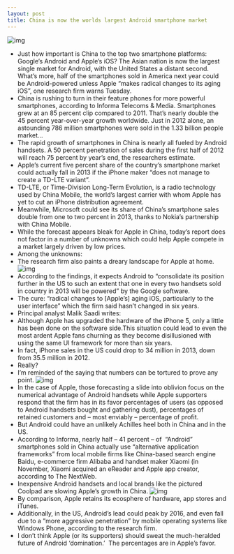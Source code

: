 ```yaml
---
layout: post
title: China is now the worlds largest Android smartphone market
---
```

![img](http://media.idownloadblog.com/wp-content/uploads/2012/05/China-flag-map.jpg)
* Just how important is China to the top two smartphone platforms: Google’s Android and Apple’s iOS? The Asian nation is now the largest single market for Android, with the United States a distant second. What’s more, half of the smartphones sold in America next year could be Android-powered unless Apple “makes radical changes to its aging iOS”, one research firm warns Tuesday.
* China is rushing to turn in their feature phones for more powerful smartphones, according to Informa Telecoms & Media. Smartphones grew at an 85 percent clip compared to 2011. That’s nearly double the 45 percent year-over-year growth worldwide. Just in 2012 alone, an astounding 786 million smartphones were sold in the 1.33 billion people market…
* The rapid growth of smartphones in China is nearly all fueled by Android handsets. A 50 percent penetration of sales during the first half of 2012 will reach 75 percent by year’s end, the researchers estimate.
* Apple’s current five percent share of the country’s smartphone market could actually fall in 2013 if the iPhone maker “does not manage to create a TD-LTE variant”.
* TD-LTE, or Time-Division Long-Term Evolution, is a radio technology used by China Mobile, the world’s largest carrier with whom Apple has yet to cut an iPhone distribution agreement.
* Meanwhile, Microsoft could see its share of China’s smartphone sales double from one to two percent in 2013, thanks to Nokia’s partnership with China Mobile.
* While the forecast appears bleak for Apple in China, today’s report does not factor in a number of unknowns which could help Apple compete in a market largely driven by low prices.
* Among the unknowns:
* The research firm also paints a dreary landscape for Apple at home.
![img](http://media.idownloadblog.com/wp-content/uploads/2012/10/Apple-Store-Wangfujung-Beijing-exterior-003.jpg)
* According to the findings, it expects Android to “consolidate its position further in the US to such an extent that one in every two handsets sold in country in 2013 will be powered” by the Google software.
* The cure: “radical changes to [Apple’s] aging iOS, particularly to the user interface” which the firm said hasn’t changed in six years.
* Principal analyst Malik Saadi writes:
* Although Apple has upgraded the hardware of the iPhone 5, only a little has been done on the software side.This situation could lead to even the most ardent Apple fans churning as they become disillusioned with using the same UI framework for more than six years.
* In fact, iPhone sales in the US could drop to 34 million in 2013, down from 35.5 million in 2012.
* Really?
* I’m reminded of the saying that numbers can be tortured to prove any point.
![img](http://media.idownloadblog.com/wp-content/uploads/2012/12/iPhone-5-launch-in-China-001.jpg)
* In the case of Apple, those forecasting a slide into oblivion focus on the numerical advantage of Android handsets while Apple supporters respond that the firm has in its favor percentages of users (as opposed to Android handsets bought and gathering dust), percentages of retained customers and – most enviably – percentage of profit.
* But Android could have an unlikely Achilles heel both in China and in the US.
* According to Informa, nearly half – 41 percent – of  “Android” smartphones sold in China actually use “alternative application frameworks” from local mobile firms like China-based search engine Baidu, e-commerce firm Alibaba and handset maker Xiaomi (in November, Xiaomi acquired an eReader and Apple app creator, according to The NextWeb.
* Inexpensive Android handsets and local brands like the pictured Coolpad are slowing Apple’s growth in China.
![img](http://media.idownloadblog.com/wp-content/uploads/2012/11/Yulong-CoolPad-N900.jpg)
* By comparison, Apple retains its ecosphere of hardware, app stores and iTunes.
* Additionally, in the US, Android’s lead could peak by 2016, and even fall due to a “more aggressive penetration” by mobile operating systems like Windows Phone, according to the research firm.
* I don’t think Apple (or its supporters) should sweat the much-heralded future of Android ‘domination.’  The percentages are in Apple’s favor.

